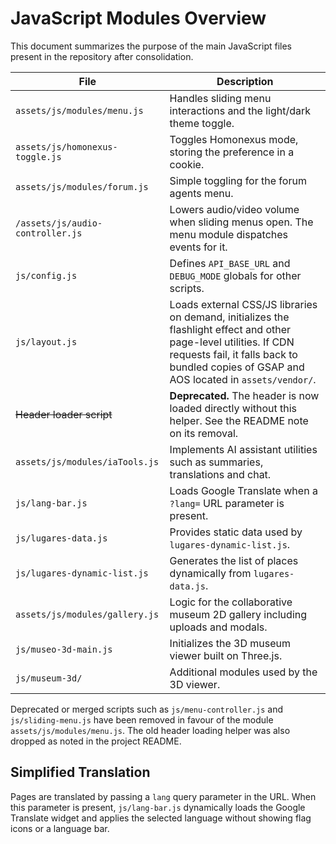 # JavaScript Modules Overview

This document summarizes the purpose of the main JavaScript files present in the repository after consolidation.

| File | Description |
|------|-------------|
| `assets/js/modules/menu.js` | Handles sliding menu interactions and the light/dark theme toggle. |
| `assets/js/homonexus-toggle.js` | Toggles Homonexus mode, storing the preference in a cookie. |
| `assets/js/modules/forum.js` | Simple toggling for the forum agents menu. |
| `/assets/js/audio-controller.js` | Lowers audio/video volume when sliding menus open. The menu module dispatches events for it. |
| `js/config.js` | Defines `API_BASE_URL` and `DEBUG_MODE` globals for other scripts. |
| `js/layout.js` | Loads external CSS/JS libraries on demand, initializes the flashlight effect and other page-level utilities. If CDN requests fail, it falls back to bundled copies of GSAP and AOS located in `assets/vendor/`. |
| ~~Header loader script~~ | **Deprecated.** The header is now loaded directly without this helper. See the README note on its removal. |
| `assets/js/modules/iaTools.js` | Implements AI assistant utilities such as summaries, translations and chat. |
| `js/lang-bar.js` | Loads Google Translate when a `?lang=` URL parameter is present. |
| `js/lugares-data.js` | Provides static data used by `lugares-dynamic-list.js`. |
| `js/lugares-dynamic-list.js` | Generates the list of places dynamically from `lugares-data.js`. |
| `assets/js/modules/gallery.js` | Logic for the collaborative museum 2D gallery including uploads and modals. |
| `js/museo-3d-main.js` | Initializes the 3D museum viewer built on Three.js. |
| `js/museum-3d/` | Additional modules used by the 3D viewer. |

Deprecated or merged scripts such as `js/menu-controller.js` and `js/sliding-menu.js` have been removed in favour of the module `assets/js/modules/menu.js`. The old header loading helper was also dropped as noted in the project README.

## Simplified Translation

Pages are translated by passing a `lang` query parameter in the URL. When this parameter is present, `js/lang-bar.js` dynamically loads the Google Translate widget and applies the selected language without showing flag icons or a language bar.
